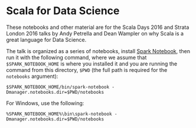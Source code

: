 # Scala for Data Science

These notebooks and other material are for the Scala Days 2016 and Strata London 2016 talks by Andy Petrella and Dean Wampler on why Scala is a great language for Data Science.

The talk is organized as a series of notebooks, install [Spark Notebook](http://spark-notebook.io/), then run it with the following command, where we assume that `$SPARK_NOTEBOOK_HOME` is where you installed it and you are running the command from this directory, `$PWD` (the full path is required for the `notebooks` argument):

```shell
$SPARK_NOTEBOOK_HOME/bin/spark-notebook -Dmanager.notebooks.dir=$PWD/notebooks
```

For Windows, use the following:
```
%SPARK_NOTEBOOK_HOME%\bin\spark-notebook -Dmanager.notebooks.dir=$PWD/notebooks
```

